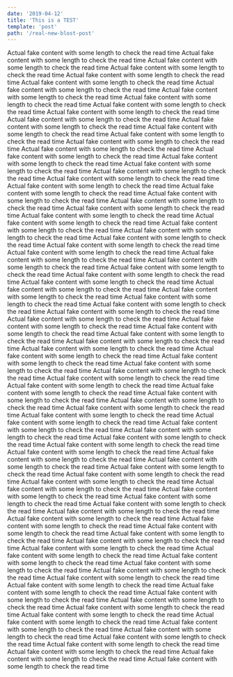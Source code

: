 ```yaml
---
date: '2019-04-12'
title: 'This is a TEST'
template: 'post'
path: '/real-new-blost-post'
---
```


Actual fake content with some length to check the read time
Actual fake content with some length to check the read time
Actual fake content with some length to check the read time
Actual fake content with some length to check the read time
Actual fake content with some length to check the read time
Actual fake content with some length to check the read time
Actual fake content with some length to check the read time
Actual fake content with some length to check the read time
Actual fake content with some length to check the read time
Actual fake content with some length to check the read time
Actual fake content with some length to check the read time
Actual fake content with some length to check the read time
Actual fake content with some length to check the read time
Actual fake content with some length to check the read time
Actual fake content with some length to check the read time
Actual fake content with some length to check the read time
Actual fake content with some length to check the read time
Actual fake content with some length to check the read time
Actual fake content with some length to check the read time
Actual fake content with some length to check the read time
Actual fake content with some length to check the read time
Actual fake content with some length to check the read time
Actual fake content with some length to check the read time
Actual fake content with some length to check the read time
Actual fake content with some length to check the read time
Actual fake content with some length to check the read time
Actual fake content with some length to check the read time
Actual fake content with some length to check the read time
Actual fake content with some length to check the read time
Actual fake content with some length to check the read time
Actual fake content with some length to check the read time
Actual fake content with some length to check the read time
Actual fake content with some length to check the read time
Actual fake content with some length to check the read time
Actual fake content with some length to check the read time
Actual fake content with some length to check the read time
Actual fake content with some length to check the read time
Actual fake content with some length to check the read time
Actual fake content with some length to check the read time
Actual fake content with some length to check the read time
Actual fake content with some length to check the read time
Actual fake content with some length to check the read time
Actual fake content with some length to check the read time
Actual fake content with some length to check the read time
Actual fake content with some length to check the read time
Actual fake content with some length to check the read time
Actual fake content with some length to check the read time
Actual fake content with some length to check the read time
Actual fake content with some length to check the read time
Actual fake content with some length to check the read time
Actual fake content with some length to check the read time
Actual fake content with some length to check the read time
Actual fake content with some length to check the read time
Actual fake content with some length to check the read time
Actual fake content with some length to check the read time
Actual fake content with some length to check the read time
Actual fake content with some length to check the read time
Actual fake content with some length to check the read time
Actual fake content with some length to check the read time
Actual fake content with some length to check the read time
Actual fake content with some length to check the read time
Actual fake content with some length to check the read time
Actual fake content with some length to check the read time
Actual fake content with some length to check the read time
Actual fake content with some length to check the read time
Actual fake content with some length to check the read time
Actual fake content with some length to check the read time
Actual fake content with some length to check the read time
Actual fake content with some length to check the read time
Actual fake content with some length to check the read time
Actual fake content with some length to check the read time
Actual fake content with some length to check the read time
Actual fake content with some length to check the read time
Actual fake content with some length to check the read time
Actual fake content with some length to check the read time
Actual fake content with some length to check the read time
Actual fake content with some length to check the read time
Actual fake content with some length to check the read time
Actual fake content with some length to check the read time
Actual fake content with some length to check the read time
Actual fake content with some length to check the read time
Actual fake content with some length to check the read time
Actual fake content with some length to check the read time
Actual fake content with some length to check the read time
Actual fake content with some length to check the read time
Actual fake content with some length to check the read time
Actual fake content with some length to check the read time
Actual fake content with some length to check the read time
Actual fake content with some length to check the read time
Actual fake content with some length to check the read time
Actual fake content with some length to check the read time
Actual fake content with some length to check the read time
Actual fake content with some length to check the read time
Actual fake content with some length to check the read time
Actual fake content with some length to check the read time
Actual fake content with some length to check the read time
Actual fake content with some length to check the read time
Actual fake content with some length to check the read time
Actual fake content with some length to check the read time
Actual fake content with some length to check the read time
Actual fake content with some length to check the read time
Actual fake content with some length to check the read time
